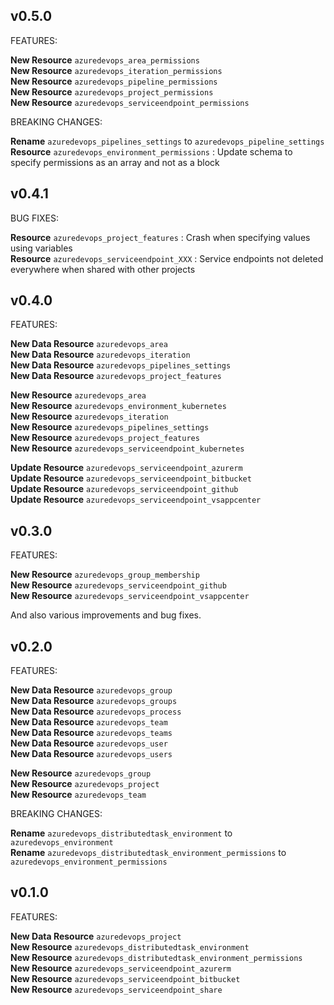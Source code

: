 ## v0.5.0

FEATURES:

**New Resource** `azuredevops_area_permissions`<br/>
**New Resource** `azuredevops_iteration_permissions`<br/>
**New Resource** `azuredevops_pipeline_permissions`<br/>
**New Resource** `azuredevops_project_permissions`<br/>
**New Resource** `azuredevops_serviceendpoint_permissions`<br/>

BREAKING CHANGES:

**Rename** `azuredevops_pipelines_settings` to `azuredevops_pipeline_settings`<br/>
**Resource** `azuredevops_environment_permissions` : Update schema to specify permissions as an array and not as a block<br/>

## v0.4.1

BUG FIXES:

**Resource** `azuredevops_project_features` : Crash when specifying values using variables<br/>
**Resource** `azuredevops_serviceendpoint_XXX` : Service endpoints not deleted everywhere when shared with other projects<br/>

## v0.4.0

FEATURES:

**New Data Resource** `azuredevops_area`<br/>
**New Data Resource** `azuredevops_iteration`<br/>
**New Data Resource** `azuredevops_pipelines_settings`<br/>
**New Data Resource** `azuredevops_project_features`<br/>

**New Resource** `azuredevops_area`<br/>
**New Resource** `azuredevops_environment_kubernetes`<br/>
**New Resource** `azuredevops_iteration`<br/>
**New Resource** `azuredevops_pipelines_settings`<br/>
**New Resource** `azuredevops_project_features`<br/>
**New Resource** `azuredevops_serviceendpoint_kubernetes`<br/>

**Update Resource** `azuredevops_serviceendpoint_azurerm `<br/>
**Update Resource** `azuredevops_serviceendpoint_bitbucket `<br/>
**Update Resource** `azuredevops_serviceendpoint_github `<br/>
**Update Resource** `azuredevops_serviceendpoint_vsappcenter `<br/>

## v0.3.0

FEATURES:

**New Resource** `azuredevops_group_membership`<br/>
**New Resource** `azuredevops_serviceendpoint_github`<br/>
**New Resource** `azuredevops_serviceendpoint_vsappcenter`<br/>

And also various improvements and bug fixes.

## v0.2.0

FEATURES:

**New Data Resource** `azuredevops_group`<br/>
**New Data Resource** `azuredevops_groups`<br/>
**New Data Resource** `azuredevops_process`<br/>
**New Data Resource** `azuredevops_team`<br/>
**New Data Resource** `azuredevops_teams`<br/>
**New Data Resource** `azuredevops_user`<br/>
**New Data Resource** `azuredevops_users`<br/>

**New Resource** `azuredevops_group`<br/>
**New Resource** `azuredevops_project`<br/>
**New Resource** `azuredevops_team`<br/>

BREAKING CHANGES:

**Rename** `azuredevops_distributedtask_environment` to `azuredevops_environment`<br/>
**Rename** `azuredevops_distributedtask_environment_permissions` to `azuredevops_environment_permissions`<br/>

## v0.1.0

FEATURES:

**New Data Resource** `azuredevops_project`<br/>
**New Resource** `azuredevops_distributedtask_environment`<br/>
**New Resource** `azuredevops_distributedtask_environment_permissions`<br/> 
**New Resource** `azuredevops_serviceendpoint_azurerm`<br/>
**New Resource** `azuredevops_serviceendpoint_bitbucket`<br/>
**New Resource** `azuredevops_serviceendpoint_share`<br/>
